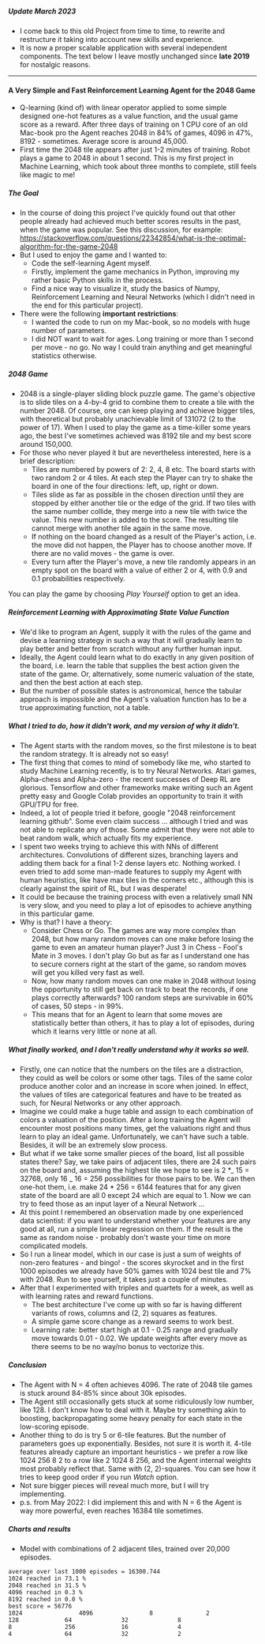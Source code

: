 ##### Update March 2023

-   I come back to this old Project from time to time, to rewrite and restructure it taking into account new skills and experience.
-   It is now a proper scalable application with several independent components. The text below I leave mostly unchanged since **late 2019** for nostalgic reasons.

---

#### A Very Simple and Fast Reinforcement Learning Agent for the 2048 Game

-   Q-learning (kind of) with linear operator applied to some simple designed one-hot features as a value function, and the usual game score as a reward.
    After three days of training on 1 CPU core of an old Mac-book pro the Agent reaches 2048 in 84% of games, 4096 in 47%, 8192 - sometimes. Average score is around 45,000.
-   First time the 2048 tile appears after just 1-2 minutes of training. Robot plays a game to 2048 in about 1 second. This is my first project in Machine Learning, which took about three months to complete, still feels like magic to me!

##### The Goal

-   In the course of doing this project I've quickly found out that other people already had achieved much better scores results in the past, when the game was popular. See this discussion, for example:
    https://stackoverflow.com/questions/22342854/what-is-the-optimal-algorithm-for-the-game-2048
-   But I used to enjoy the game and I wanted to:
    -   Code the self-learning Agent myself.
    -   Firstly, implement the game mechanics in Python, improving my rather basic Python skills in the process.
    -   Find a nice way to visualize it, study the basics of Numpy, Reinforcement Learning and Neural Networks (which I didn't need in the end for this particular project).
-   There were the following **important restrictions**:
    -   I wanted the code to run on my Mac-book, so no models with huge number of parameters.
    -   I did NOT want to wait for ages. Long training or more than 1 second per move - no go. No way I could train anything and get meaningful statistics otherwise.

##### 2048 Game

-   2048 is a single-player sliding block puzzle game. The game's objective is to slide tiles on a 4-by-4 grid to combine them to create a tile with the number 2048. Of course, one can keep playing and achieve bigger tiles, with theoretical but probably unachievable limit
    of 131072 (2 to the power of 17). When I used to play the game as a time-killer some years ago, the best I've sometimes achieved was 8192 tile and my best score around 150,000.
-   For those who never played it but are nevertheless interested, here is a brief description:
    -   Tiles are numbered by powers of 2: 2, 4, 8 etc. The board starts with two random 2 or 4 tiles. At each step the Player can try to shake the board in one of the four directions: left, up, right or down.
    -   Tiles slide as far as possible in the chosen direction until they are stopped by either another tile or the edge of the grid. If two tiles with the same number collide, they merge into a new tile with twice the value. This new number is added to the score. The resulting tile cannot merge with another tile again in the same move.
    -   If nothing on the board changed as a result of the Player's action, i.e. the move did not happen, the Player has to choose another move. If there are no valid moves - the game is over.
    -   Every turn after the Player's move, a new tile randomly appears in an empty spot on the board with a value of either 2 or 4, with 0.9 and 0.1 probabilities respectively.

You can play the game by choosing _Play Yourself_ option to get an idea.

##### Reinforcement Learning with Approximating State Value Function

-   We'd like to program an Agent, supply it with the rules of the game and devise a learning strategy in such a way that it will gradually learn to play better and better from scratch without any further human input.
-   Ideally, the Agent could learn what to do exactly in any given position of the board, i.e. learn the table that supplies the best action given the state of the game. Or, alternatively, some numeric valuation of the state, and then the best action at each step.
-   But the number of possible states is astronomical, hence the tabular approach is impossible and the Agent's valuation function has to be a true approximating function, not a table.

##### What I tried to do, how it didn't work, and my version of why it didn't.

-   The Agent starts with the random moves, so the first milestone is to beat the random strategy. It is already not so easy!
-   The first thing that comes to mind of somebody like me, who started to study Machine Learning recently, is to try Neural Networks. Atari games, Alpha-chess and Alpha-zero - the recent successes of Deep RL are glorious. Tensorflow and other frameworks make writing such an Agent pretty easy and Google Colab provides an opportunity to train it with GPU/TPU for free.
-   Indeed, a lot of people tried it before, google "2048 reinforcement learning github". Some even claim success ... although I tried and was not able to replicate any of those. Some admit that they were not able to beat random walk, which actually fits my experience.
-   I spent two weeks trying to achieve this with NNs of different architectures. Convolutions of different sizes, branching layers and adding them back for a final 1-2 dense layers etc. Nothing worked. I even tried to add some man-made features to supply my Agent with human heuristics, like have max tiles in the corners etc., although this is clearly against the spirit of RL, but I was desperate!
-   It could be because the training process with even a relatively small NN is very slow, and you need to play a lot of episodes to achieve anything in this particular game.
-   Why is that? I have a theory:
    -   Consider Chess or Go. The games are way more complex than 2048, but how many random moves can one make before losing the game to even an amateur human player? Just 3 in Chess - Fool's Mate in 3 moves. I don't play Go but as far as I understand one has to secure corners right at the start of the game, so random moves will get you killed very fast as well.
    -   Now, how many random moves can one make in 2048 without losing the opportunity to still get back on track to beat the records, if one plays correctly afterwards? 100 random steps are survivable in 60% of cases, 50 steps - in 99%.
    -   This means that for an Agent to learn that some moves are statistically better than others, it has to play a lot of episodes, during which it learns very little or none at all.

##### What finally worked, and I don't really understand why it works so well.

-   Firstly, one can notice that the numbers on the tiles are a distraction, they could as well be colors or some other tags. Tiles of the same color produce another color and an increase in score when joined. In effect, the values of tiles are categorical features and have to be treated as such, for Neural Networks or any other approach.
-   Imagine we could make a huge table and assign to each combination of colors a valuation of the position. After a long training the Agent will encounter most positions many times, get the valuations right and thus learn to play an ideal game. Unfortunately, we can't have such a table. Besides, it will be an extremely slow process.
-   But what if we take some smaller pieces of the board, list all possible states there? Say, we take pairs of adjacent tiles, there are 24 such pairs on the board and, assuming the highest tile we hope to see is 2 \*_ 15 = 32768, only 16 _ 16 = 256 possibilities for those pairs to be. We can then one-hot them, i.e. make 24 \* 256 = 6144 features that for any given state of the board are all 0 except 24 which are equal to 1. Now we can try to feed those as an input layer of a Neural Network ...
-   At this point I remembered an observation made by one experienced data scientist: if you want to understand whether your features are any good at all, run a simple linear regression on them. If the result is the same as random noise - probably don't waste your time on more complicated models.
-   So I run a linear model, which in our case is just a sum of weights of non-zero features - and bingo! - the scores skyrocket and in the first 1000 episodes we already have 50% games with 1024 best tile and 7% with 2048. Run to see yourself, it takes just a couple of minutes.
-   After that I experimented with triples and quartets for a week, as well as with learning rates and reward functions.
    -   The best architecture I've come up with so far is having different variants of rows, columns and (2, 2) squares as features.
    -   A simple game score change as a reward seems to work best.
    -   Learning rate: better start high at 0.1 - 0.25 range and gradually move towards 0.01 - 0.02. We update weights after every move as there seems to be no way/no bonus to vectorize this.

##### Conclusion

-   The Agent with N = 4 often achieves 4096. The rate of 2048 tile games is stuck around 84-85% since about 30k episodes.
-   The Agent still occasionally gets stuck at some ridiculously low number, like 128. I don't know how to deal with it. Maybe try something akin to boosting, backpropagating some heavy penalty for each state in the low-scoring episode.
-   Another thing to do is try 5 or 6-tile features. But the number of parameters goes up exponentially. Besides, not sure it is worth it. 4-tile features already capture an important heuristics - we prefer a row like 1024 256 8 2 to a row like 2 1024 8 256, and the Agent internal weights most probably reflect that. Same with (2, 2)-squares. You can see how it tries to keep good order if you run _Watch_ option.
-   Not sure bigger pieces will reveal much more, but I will try implementing.
-   p.s. from May 2022: I did implement this and with N = 6 the Agent is way more powerful, even reaches 16384 tile sometimes.

##### Charts and results

-   Model with combinations of 2 adjacent tiles, trained over 20,000 episodes.

```
average over last 1000 episodes = 16300.744
1024 reached in 73.1 %
2048 reached in 31.5 %
4096 reached in 0.3 %
8192 reached in 0.0 %
best score = 56776
1024				4096				8				2
128				64				32				8
8				256				16				4
4				64				32				2
```
